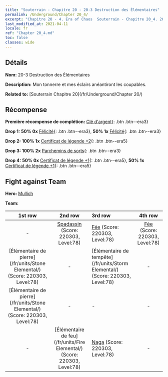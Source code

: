 ```yaml
---
title: "Souterrain - Chapitre 20 - 20-3 Destruction des Élémentaires"
permalink: /Underground/Chapter 20_4/
excerpt: "Chapitre 20 - 4. Era of Chaos  Souterrain - Chapitre 20_4. 20-3 Destruction des Élémentaires"
last_modified_at: 2021-04-11
locale: fr
ref: "Chapter 20_4.md"
toc: false
classes: wide
---
```


## Détails

 **Nom:** 20-3 Destruction des Élémentaires

 **Description:** Mon tonnerre et mes éclairs anéantiront les coupables.

 **Related to:** [Souterrain Chapitre 20](/fr/Underground/Chapter 20/)

## Récompense

 **Première récompense de complétion:** [Clé d'argent](/fr/Items/con_693/){: .btn .btn--era3}

 **Drop 1:** **50% 0x** [Félicité](/fr/Items/her_424/){: .btn .btn--era3}, **50% 1x** [Félicité](/fr/Items/her_424/){: .btn .btn--era3}

 **Drop 2:** **100% 1x** [Certificat de légende +2](/fr/Items/mat_81/){: .btn .btn--era5}

 **Drop 3:** **100% 2x** [Parchemins de sorts](/fr/Items/con_694/){: .btn .btn--era3}

 **Drop 4:** **50% 0x** [Certificat de légende +1](/fr/Items/mat_74/){: .btn .btn--era5}, **50% 1x** [Certificat de légende +1](/fr/Items/mat_74/){: .btn .btn--era5}


## Fight against Team
 **Hero:** [Mullich](/fr/heroes/Mullich/)

 **Team:**


  | 1st row | 2nd row | 3rd row | 4th row |
  |:----:|:----:|:----|:----:|
  | - | [Spadassin](/fr/units/Swordsman/) (Score: 220303, Level:78)  | [Fée](/fr/units/Sprite/) (Score: 220303, Level:78)  | [Fée](/fr/units/Sprite/) (Score: 220303, Level:78)  |
  | [Élémentaire de pierre](/fr/units/Stone Elemental/) (Score: 220303, Level:78)  | - | [Élémentaire de tempête](/fr/units/Storm Elemental/) (Score: 220303, Level:78)  | - |
  | [Élémentaire de pierre](/fr/units/Stone Elemental/) (Score: 220303, Level:78)  | - | - | - |
  | - | [Élémentaire de feu](/fr/units/Fire Elemental/) (Score: 220303, Level:78)  | [Naga](/fr/units/Naga/) (Score: 220303, Level:78)  | - |



